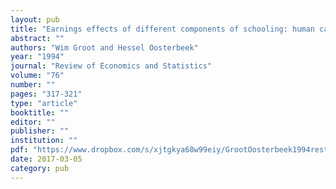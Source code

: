 ```yaml
---
layout: pub
title: "Earnings effects of different components of schooling: human capital versus screening"
abstract: ""
authors: "Wim Groot and Hessel Oosterbeek"
year: "1994"
journal: "Review of Economics and Statistics"
volume: "76"
number: ""
pages: "317-321"
type: "article"
booktitle: ""
editor: ""
publisher: ""
institution: ""
pdf: "https://www.dropbox.com/s/xjtgkya68w99eiy/GrootOosterbeek1994restat.pdf?dl=0"
date: 2017-03-05
category: pub
---
```

